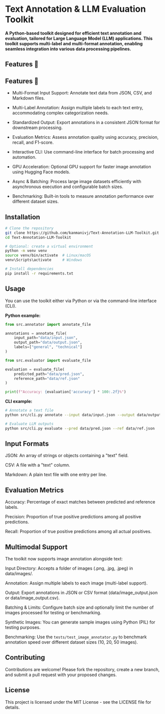 # Text Annotation & LLM Evaluation Toolkit

**A Python-based toolkit designed for efficient text annotation and evaluation, tailored for Large Language Model (LLM) applications. This toolkit supports multi-label and multi-format annotation, enabling seamless integration into various data processing pipelines.**

## Features 🚀

## Features 🚀
 - Multi-Format Input Support: Annotate text data from JSON, CSV, and Markdown files.

 - Multi-Label Annotation: Assign multiple labels to each text entry, accommodating complex categorization needs.

 - Standardized Output: Export annotations in a consistent JSON format for downstream processing.

 - Evaluation Metrics: Assess annotation quality using accuracy, precision, recall, and F1-score.

 - Interactive CLI: Use command-line interface for batch processing and automation.

 - GPU Acceleration: Optional GPU support for faster image annotation using Hugging Face models.

 - Async & Batching: Process large image datasets efficiently with asynchronous execution and configurable batch sizes.

 - Benchmarking: Built-in tools to measure annotation performance over different dataset sizes.


## Installation

```bash
# Clone the repository
git clone https://github.com/kanmanivj/Text-Annotation-LLM-Toolkit.git
cd Text-Annotation-LLM-Toolkit

# Optional: create a virtual environment
python -m venv venv
source venv/bin/activate  # Linux/macOS
venv\Scripts\activate     # Windows

# Install dependencies
pip install -r requirements.txt
```
## Usage

You can use the toolkit either via Python or via the command-line interface (CLI).

**Python example:**

```python
from src.annotator import annotate_file

annotations = annotate_file(
    input_path="data/input.json",
    output_path="data/output.json",
    labels=["general", "technical"]
)

from src.evaluator import evaluate_file

evaluation = evaluate_file(
    predicted_path="data/pred.json",
    reference_path="data/ref.json"
)

print(f"Accuracy: {evaluation['accuracy'] * 100:.2f}%")

```
**CLI example:**
```bash
# Annotate a text file
python src/cli.py annotate --input data/input.json --output data/output.json

# Evaluate LLM outputs
python src/cli.py evaluate --pred data/pred.json --ref data/ref.json
```
## Input Formats
JSON: An array of strings or objects containing a "text" field.

CSV: A file with a "text" column.

Markdown: A plain text file with one entry per line.

## Evaluation Metrics
Accuracy: Percentage of exact matches between predicted and reference labels.

Precision: Proportion of true positive predictions among all positive predictions.

Recall: Proportion of true positive predictions among all actual positives.

## Multimodal Support
The toolkit now supports image annotation alongside text:

Input Directory: Accepts a folder of images (.png, .jpg, .jpeg) in data/images/.

Annotation: Assign multiple labels to each image (multi-label support).

Output: Export annotations in JSON or CSV format (data/image_output.json or data/image_output.csv).

Batching & Limits: Configure batch size and optionally limit the number of images processed for testing or benchmarking.

Synthetic Images: You can generate sample images using Python (PIL) for testing purposes.

Benchmarking: Use the `tests/test_image_annotator.py` to benchmark annotation speed over different dataset sizes (10, 20, 50 images).

## Contributing
Contributions are welcome! Please fork the repository, create a new branch, and submit a pull request with your proposed changes.

## License
This project is licensed under the MIT License - see the LICENSE file for details.

